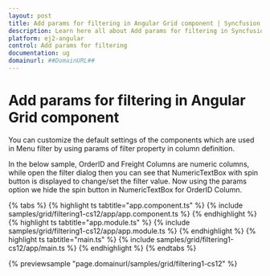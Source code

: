 ```yaml
---
layout: post
title: Add params for filtering in Angular Grid component | Syncfusion
description: Learn here all about Add params for filtering in Syncfusion Angular Grid component of Syncfusion Essential JS 2 and more.
platform: ej2-angular
control: Add params for filtering 
documentation: ug
domainurl: ##DomainURL##
---
```


# Add params for filtering in Angular Grid component

You can customize the default settings of the components which are used in Menu filter by using params of filter property in column definition.

In the below sample, OrderID and Freight Columns are numeric columns, while open the filter dialog then you can see that NumericTextBox with spin button is displayed to change/set the filter value. Now using the params option we hide the spin button in NumericTextBox for OrderID Column.

{% tabs %}
{% highlight ts tabtitle="app.component.ts" %}
{% include samples/grid/filtering1-cs12/app/app.component.ts %}
{% endhighlight %}
{% highlight ts tabtitle="app.module.ts" %}
{% include samples/grid/filtering1-cs12/app/app.module.ts %}
{% endhighlight %}
{% highlight ts tabtitle="main.ts" %}
{% include samples/grid/filtering1-cs12/app/main.ts %}
{% endhighlight %}
{% endtabs %}
  
{% previewsample "page.domainurl/samples/grid/filtering1-cs12" %}